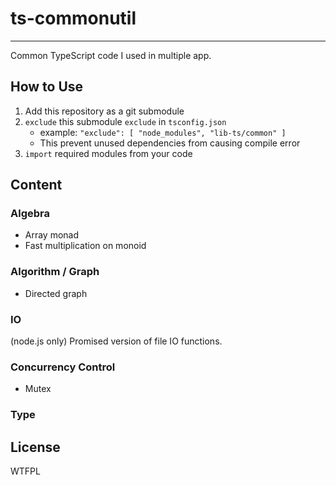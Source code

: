 # ts-commonutil

---

Common TypeScript code I used in multiple app.

## How to Use

1. Add this repository as a git submodule
1. `exclude` this submodule `exclude` in `tsconfig.json`
    - example: `"exclude": [ "node_modules", "lib-ts/common" ]`
    - This prevent unused dependencies from causing compile error
1. `import` required modules from your code

## Content

### Algebra

- Array monad
- Fast multiplication on monoid

### Algorithm / Graph

- Directed graph

###

### IO

(node.js only) Promised version of file IO functions.

### Concurrency Control

- Mutex

### Type



## License

WTFPL

